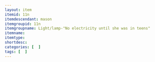 ```yaml
---
layout: item
itemid: 11n
itemdescendant: mason
itemgroupid: 11n
itemgroupname: Light/lamp-"No electricity until she was in teens"
itemname:
itemtype: 
shortdesc: 
categories: [  ]
tags: [  ]
---
```







